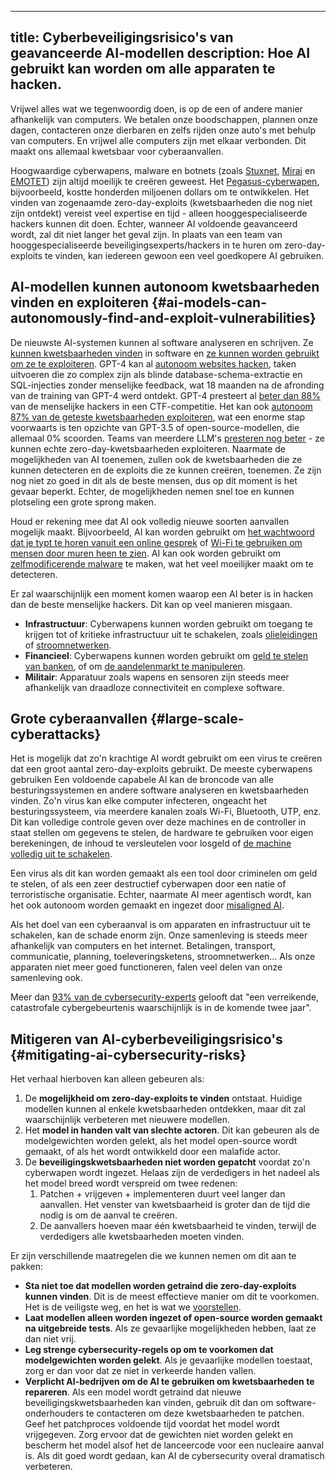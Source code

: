 

---
title: Cyberbeveiligingsrisico's van geavanceerde AI-modellen
description: Hoe AI gebruikt kan worden om alle apparaten te hacken.
---
Vrijwel alles wat we tegenwoordig doen, is op de een of andere manier afhankelijk van computers.
We betalen onze boodschappen, plannen onze dagen, contacteren onze dierbaren en zelfs rijden onze auto's met behulp van computers.
En vrijwel alle computers zijn met elkaar verbonden.
Dit maakt ons allemaal kwetsbaar voor cyberaanvallen.

Hoogwaardige cyberwapens, malware en botnets (zoals [Stuxnet](https://www.youtube.com/watch?v=nd1x0csO3hU), [Mirai](<https://nl.wikipedia.org/wiki/Mirai_(malware)>) en [EMOTET](https://nl.wikipedia.org/wiki/Emotet)) zijn altijd moeilijk te creëren geweest.
Het [Pegasus-cyberwapen](<https://nl.wikipedia.org/wiki/Pegasus_(spyware)>), bijvoorbeeld, kostte honderden miljoenen dollars om te ontwikkelen.
Het vinden van zogenaamde zero-day-exploits (kwetsbaarheden die nog niet zijn ontdekt) vereist veel expertise en tijd - alleen hooggespecialiseerde hackers kunnen dit doen.
Echter, wanneer AI voldoende geavanceerd wordt, zal dit niet langer het geval zijn.
In plaats van een team van hooggespecialiseerde beveiligingsexperts/hackers in te huren om zero-day-exploits te vinden, kan iedereen gewoon een veel goedkopere AI gebruiken.

## AI-modellen kunnen autonoom kwetsbaarheden vinden en exploiteren {#ai-models-can-autonomously-find-and-exploit-vulnerabilities}

De nieuwste AI-systemen kunnen al software analyseren en schrijven.
Ze [kunnen kwetsbaarheden vinden](https://betterprogramming.pub/i-used-gpt-3-to-find-213-security-vulnerabilities-in-a-single-codebase-cc3870ba9411) in software en [ze kunnen worden gebruikt om ze te exploiteren](https://blog.checkpoint.com/2023/03/15/check-point-research-conducts-initial-security-analysis-of-chatgpt4-highlighting-potential-scenarios-for-accelerated-cybercrime/).
GPT-4 kan al [autonoom websites hacken](https://arxiv.org/html/2402.06664v1), taken uitvoeren die zo complex zijn als blinde database-schema-extractie en SQL-injecties zonder menselijke feedback, wat 18 maanden na de afronding van de training van GPT-4 werd ontdekt.
GPT-4 presteert al [beter dan 88%](https://arxiv.org/pdf/2402.11814.pdf) van de menselijke hackers in een CTF-competitie.
Het kan ook [autonoom 87% van de geteste kwetsbaarheden exploiteren](https://arxiv.org/abs/2404.08144), wat een enorme stap voorwaarts is ten opzichte van GPT-3.5 of open-source-modellen, die allemaal 0% scoorden.
Teams van meerdere LLM's [presteren nog beter](https://arxiv.org/abs/2406.01637) - ze kunnen echte zero-day-kwetsbaarheden exploiteren.
Naarmate de mogelijkheden van AI toenemen, zullen ook de kwetsbaarheden die ze kunnen detecteren en de exploits die ze kunnen creëren, toenemen.
Ze zijn nog niet zo goed in dit als de beste mensen, dus op dit moment is het gevaar beperkt.
Echter, de mogelijkheden nemen snel toe en kunnen plotseling een grote sprong maken.

Houd er rekening mee dat AI ook volledig nieuwe soorten aanvallen mogelijk maakt.
Bijvoorbeeld, AI kan worden gebruikt om [het wachtwoord dat je typt te horen vanuit een online gesprek](https://beebom.com/ai-crack-password-listening-keyboard-sounds/)
of [Wi-Fi te gebruiken om mensen door muren heen te zien](https://www.marktechpost.com/2023/02/15/cmu-researchers-create-an-ai-model-that-can-detect-the-pose-of-multiple-humans-in-a-room-using-only-the-signals-from-wifi/).
AI kan ook worden gebruikt om [zelfmodificerende malware](https://www.hyas.com/blog/blackmamba-using-ai-to-generate-polymorphic-malware) te maken, wat het veel moeilijker maakt om te detecteren.

Er zal waarschijnlijk een moment komen waarop een AI beter is in hacken dan de beste menselijke hackers.
Dit kan op veel manieren misgaan.

- **Infrastructuur**: Cyberwapens kunnen worden gebruikt om toegang te krijgen tot of kritieke infrastructuur uit te schakelen, zoals [olieleidingen](https://nl.wikipedia.org/wiki/Colonial_Pipeline_ransomware-aanval) of [stroomnetwerken](https://obr.uk/box/cyber-aanvallen-tijdens-de-russische-invasie-van-oekraïne/).
- **Financieel**: Cyberwapens kunnen worden gebruikt om [geld te stelen van banken](https://nl.wikipedia.org/wiki/2015%E2%80%932016_SWIFT-bankinghack), of om [de aandelenmarkt te manipuleren](https://nl.wikipedia.org/wiki/2010_flash_crash).
- **Militair**: Apparatuur zoals wapens en sensoren zijn steeds meer afhankelijk van draadloze connectiviteit en complexe software.

## Grote cyberaanvallen {#large-scale-cyberattacks}

Het is mogelijk dat zo'n krachtige AI wordt gebruikt om een virus te creëren dat een groot aantal zero-day-exploits gebruikt.
De meeste cyberwapens gebruiken
Een voldoende capabele AI kan de broncode van alle besturingssystemen en andere software analyseren en kwetsbaarheden vinden.
Zo'n virus kan elke computer infecteren, ongeacht het besturingssysteem, via meerdere kanalen zoals Wi-Fi, Bluetooth, UTP, enz.
Dit kan volledige controle geven over deze machines en de controller in staat stellen om gegevens te stelen, de hardware te gebruiken voor eigen berekeningen, de inhoud te versleutelen voor losgeld of [de machine volledig uit te schakelen](https://nl.wikipedia.org/wiki/Hardware_Trojan).

Een virus als dit kan worden gemaakt als een tool door criminelen om geld te stelen, of als een zeer destructief cyberwapen door een natie of terroristische organisatie.
Echter, naarmate AI meer agentisch wordt, kan het ook autonoom worden gemaakt en ingezet door [misaligned AI](/xrisk).

Als het doel van een cyberaanval is om apparaten en infrastructuur uit te schakelen, kan de schade enorm zijn.
Onze samenleving is steeds meer afhankelijk van computers en het internet.
Betalingen, transport, communicatie, planning, toeleveringsketens, stroomnetwerken...
Als onze apparaten niet meer goed functioneren, falen veel delen van onze samenleving ook.

Meer dan [93% van de cybersecurity-experts](https://www.weforum.org/publications/global-cybersecurity-outlook-2023/) gelooft dat "een verreikende, catastrofale cybergebeurtenis waarschijnlijk is in de komende twee jaar".

## Mitigeren van AI-cyberbeveiligingsrisico's {#mitigating-ai-cybersecurity-risks}

Het verhaal hierboven kan alleen gebeuren als:

1. De **mogelijkheid om zero-day-exploits te vinden** ontstaat. Huidige modellen kunnen al enkele kwetsbaarheden ontdekken, maar dit zal waarschijnlijk verbeteren met nieuwere modellen.
2. Het **model in handen valt van slechte actoren**. Dit kan gebeuren als de modelgewichten worden gelekt, als het model open-source wordt gemaakt, of als het wordt ontwikkeld door een malafide actor.
3. De **beveiligingskwetsbaarheden niet worden gepatcht** voordat zo'n cyberwapen wordt ingezet. Helaas zijn de verdedigers in het nadeel als het model breed wordt verspreid om twee redenen:
   1. Patchen + vrijgeven + implementeren duurt veel langer dan aanvallen. Het venster van kwetsbaarheid is groter dan de tijd die nodig is om de aanval te creëren.
   2. De aanvallers hoeven maar één kwetsbaarheid te vinden, terwijl de verdedigers alle kwetsbaarheden moeten vinden.

Er zijn verschillende maatregelen die we kunnen nemen om dit aan te pakken:

- **Sta niet toe dat modellen worden getraind die zero-day-exploits kunnen vinden**. Dit is de meest effectieve manier om dit te voorkomen. Het is de veiligste weg, en het is wat we [voorstellen](/proposal).
- **Laat modellen alleen worden ingezet of open-source worden gemaakt na uitgebreide tests**. Als ze gevaarlijke mogelijkheden hebben, laat ze dan niet vrij.
- **Leg strenge cybersecurity-regels op om te voorkomen dat modelgewichten worden gelekt**. Als je gevaarlijke modellen toestaat, zorg er dan voor dat ze niet in verkeerde handen vallen.
- **Verplicht AI-bedrijven om de AI te gebruiken om kwetsbaarheden te repareren**. Als een model wordt getraind dat nieuwe beveiligingskwetsbaarheden kan vinden, gebruik dit dan om software-onderhouders te contacteren om deze kwetsbaarheden te patchen. Geef het patchproces voldoende tijd voordat het model wordt vrijgegeven. Zorg ervoor dat de gewichten niet worden gelekt en bescherm het model alsof het de lanceercode voor een nucleaire aanval is. Als dit goed wordt gedaan, kan AI de cybersecurity overal dramatisch verbeteren.